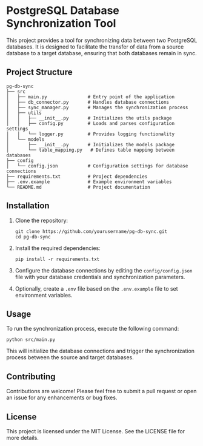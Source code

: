 # PostgreSQL Database Synchronization Tool

This project provides a tool for synchronizing data between two PostgreSQL databases. It is designed to facilitate the transfer of data from a source database to a target database, ensuring that both databases remain in sync.

## Project Structure

```
pg-db-sync
├── src
│   ├── main.py               # Entry point of the application
│   ├── db_connector.py       # Handles database connections
│   ├── sync_manager.py       # Manages the synchronization process
│   ├── utils
│   │   ├── __init__.py       # Initializes the utils package
│   │   ├── config.py         # Loads and parses configuration settings
│   │   └── logger.py         # Provides logging functionality
│   └── models
│       ├── __init__.py       # Initializes the models package
│       └── table_mapping.py   # Defines table mapping between databases
├── config
│   └── config.json           # Configuration settings for database connections
├── requirements.txt          # Project dependencies
├── .env.example              # Example environment variables
└── README.md                 # Project documentation
```

## Installation

1. Clone the repository:
   ```
   git clone https://github.com/yourusername/pg-db-sync.git
   cd pg-db-sync
   ```

2. Install the required dependencies:
   ```
   pip install -r requirements.txt
   ```

3. Configure the database connections by editing the `config/config.json` file with your database credentials and synchronization parameters.

4. Optionally, create a `.env` file based on the `.env.example` file to set environment variables.

## Usage

To run the synchronization process, execute the following command:
```
python src/main.py
```

This will initialize the database connections and trigger the synchronization process between the source and target databases.

## Contributing

Contributions are welcome! Please feel free to submit a pull request or open an issue for any enhancements or bug fixes.

## License

This project is licensed under the MIT License. See the LICENSE file for more details.